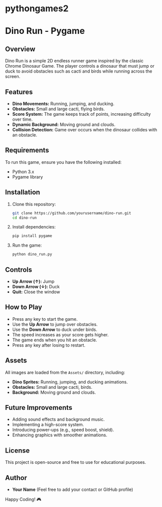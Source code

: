 # pythongames2
# Dino Run - Pygame

## Overview
Dino Run is a simple 2D endless runner game inspired by the classic Chrome Dinosaur Game. The player controls a dinosaur that must jump or duck to avoid obstacles such as cacti and birds while running across the screen.

## Features
- **Dino Movements:** Running, jumping, and ducking.
- **Obstacles:** Small and large cacti, flying birds.
- **Score System:** The game keeps track of points, increasing difficulty over time.
- **Dynamic Background:** Moving ground and clouds.
- **Collision Detection:** Game over occurs when the dinosaur collides with an obstacle.

## Requirements
To run this game, ensure you have the following installed:
- Python 3.x
- Pygame library

## Installation
1. Clone this repository:
   ```sh
   git clone https://github.com/yourusername/dino-run.git
   cd dino-run
   ```
2. Install dependencies:
   ```sh
   pip install pygame
   ```
3. Run the game:
   ```sh
   python dino_run.py
   ```

## Controls
- **Up Arrow (↑):** Jump
- **Down Arrow (↓):** Duck
- **Quit:** Close the window

## How to Play
- Press any key to start the game.
- Use the **Up Arrow** to jump over obstacles.
- Use the **Down Arrow** to duck under birds.
- The speed increases as your score gets higher.
- The game ends when you hit an obstacle.
- Press any key after losing to restart.

## Assets
All images are loaded from the `Assets/` directory, including:
- **Dino Sprites:** Running, jumping, and ducking animations.
- **Obstacles:** Small and large cacti, birds.
- **Background:** Moving ground and clouds.

## Future Improvements
- Adding sound effects and background music.
- Implementing a high-score system.
- Introducing power-ups (e.g., speed boost, shield).
- Enhancing graphics with smoother animations.

## License
This project is open-source and free to use for educational purposes.

## Author
- **Your Name** (Feel free to add your contact or GitHub profile)

Happy Coding! 🎮

